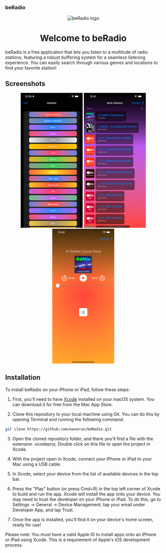 <!DOCTYPE html>
<html>
<head>
  <h3>beRadio</h3>
</head>
<body>
    <div align="center">
        <img src="beRadio/Assets.xcassets/AppIcon.appiconset/Icon-App-40x40@3x.png" alt="beRadio logo">
        <h1>Welcome to beRadio</h1>
    </div>
<!--     <p>
        beRadio is an application that lets you listen to a variety of radio stations, 
        featuring a comprehensive buffering system for seamless listening experience. 
        Search through a multitude of genres and locations to find your favorite station!
    </p> -->
  beRadio is a free application that lets you listen to a multitude of radio stations, featuring a robust buffering system for a seamless listening experience. You can easily search through various genres and locations to find your favorite station!

  ## Screenshots

<div align="center">
    <img src="screenshots/screenshot1.png" alt="Screenshot 1" width="200"/>
    <img src="screenshots/screenshot2.png" alt="Screenshot 2" width="200"/>
    <img src="screenshots/screenshot3.png" alt="Screenshot 3" width="200"/>
</div>
  
## Installation

To install beRadio on your iPhone or iPad, follow these steps:

1. First, you'll need to have [Xcode](https://developer.apple.com/xcode/) installed on your macOS system. You can download it for free from the Mac App Store.

2. Clone this repository to your local machine using Git. You can do this by opening Terminal and running the following command:
```bash
git clone https://github.com/waverun/beRadio.git
 ``` 
 
3. Open the cloned repository folder, and there you'll find a file with the extension .xcodeproj. Double click on this file to open the project in Xcode.
  
4. With the project open in Xcode, connect your iPhone or iPad to your Mac using a USB cable.
  
5. In Xcode, select your device from the list of available devices in the top bar.
  
6. Press the "Play" button (or press Cmd+R) in the top left corner of Xcode to build and run the app. Xcode will install the app onto your device.
You may need to trust the developer on your iPhone or iPad. To do this, go to Settings -> General -> Device Management, tap your email under Developer App, and tap Trust.

7. Once the app is installed, you'll find it on your device's home screen, ready for use!
  
Please note: You must have a valid Apple ID to install apps onto an iPhone or iPad using Xcode. This is a requirement of Apple's iOS development process.

</body>
</html>
